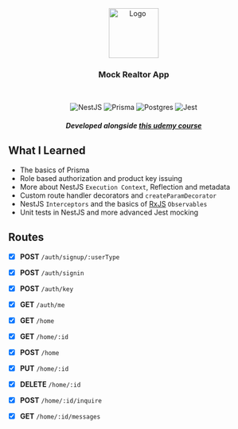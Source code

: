 <div align="center">

  <img src="https://nestjs.com/img/logo-small.svg" alt="Logo" width="100">
  
  <h3 align="center">
     Mock Realtor App
  </h3>
    <br />
  
  <div align="center">

   ![NestJS](https://img.shields.io/badge/nestjs-%23E0234E.svg?logo=nestjs&logoColor=white&style=for-the-badge)
   ![Prisma](https://img.shields.io/badge/Prisma-3982CE?style=for-the-badge&logo=Prisma&logoColor=white)
   ![Postgres](https://img.shields.io/badge/PostgreSQL-316192?style=for-the-badge&logo=postgresql&logoColor=white)
   ![Jest](https://img.shields.io/badge/-jest-%23C21325?style=for-the-badge&logo=jest&logoColor=white)

  </div>
  
  <h5>Developed alongside <a href="https://www.udemy.com/course/the-nest-js-bootcamp-complete-developer-guide" target="_blank">this udemy course</a></h5>
  
</div>

## What I Learned
  
  - The basics of Prisma
  - Role based authorization and product key issuing
  - More about NestJS `Execution Context`, Reflection and metadata
  - Custom route handler decorators and `createParamDecorator`
  - NestJS `Interceptors` and the basics of [RxJS](https://rxjs.dev/) `Observables`
  - Unit tests in NestJS and more advanced Jest mocking
   
## Routes

  - [X] **POST** `/auth/signup/:userType`
  - [X] **POST** `/auth/signin`
  - [X] **POST** `/auth/key`
  - [X] **GET** `/auth/me`
  
  - [X] **GET** `/home`
  - [X] **GET** `/home/:id`
  - [X] **POST** `/home`
  - [X] **PUT** `/home/:id`
  - [X] **DELETE** `/home/:id`
  - [X] **POST** `/home/:id/inquire`
  - [X] **GET** `/home/:id/messages`
